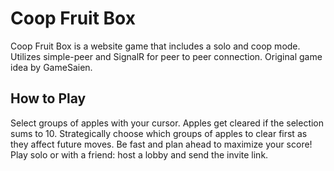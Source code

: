 # Coop Fruit Box
Coop Fruit Box is a website game that includes a solo and coop mode. Utilizes simple-peer and SignalR for peer to peer connection. Original game idea by GameSaien.
## How to Play
Select groups of apples with your cursor. Apples get cleared if the selection sums to 10.
Strategically choose which groups of apples to clear first as they affect future moves.
Be fast and plan ahead to maximize your score! Play solo or with a friend: host a lobby and send the invite link.

